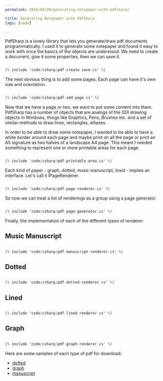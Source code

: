 ```yaml
---
permalink: 2018/09/20/generating-notepaper-with-pdfsharp/

title: Generating Notepaper with PdfSharp
tags: [code]

---
```


PdfSharp is a lovely library that lets you generate/draw pdf documents programmatically. I used it to generate some notepaper and found it
easy to work with once the basics of the objects are understood. We need to create a document, give it some properties, then we can save it.

```csharp

{% include 'code/csharp/pdf-create-save.cs' %}

```

The next obvious thing is to add some pages. Each page can have it's own size and orientation.

```csharp

{% include 'code/csharp/pdf-add-page.cs' %}

```

Now that we have a page or two, we want to put some content into them. PdfSharp has a number of objects that are analogs of the GDI drawing
objects in Windows, things like Graphics, Pens, Brushes etc. and a set of similar methods to draw lines, rectangles, ellipses.

In order to be able to draw some notepaper, I wanted to be able to have a white border around each page and maybe print on all the page or
print an A5 signature as two halves of a landscape A4 page. This meant I needed something to represent one or more printable areas for each page.

```csharp

{% include 'code/csharp/pdf-printable-area.cs' %}

```

Each kind of paper - graph, dotted, music manuscript, lined - implies an interface. Let's call it IPageRenderer.

```csharp

{% include 'code/csharp/pdf-page-renderer.cs' %}

```

So now we can treat a list of renderings as a group using a page generator.

```csharp

{% include 'code/csharp/pdf-page-generator.cs' %}

```

Finally, the implementation of each of the different types of renderer.

## Music Manuscript

```csharp

{% include 'code/csharp/pdf-manuscript-renderer.cs' %}

```

## Dotted

```csharp

{% include 'code/csharp/pdf-dotted-renderer.cs' %}

```

## Lined

```csharp

{% include 'code/csharp/pdf-lined-renderer.cs' %}

```

## Graph

```csharp

{% include 'code/csharp/pdf-graph-renderer.cs' %}

```

Here are some samples of each type of pdf for download:

* <a href="/downloads/Dotted-a4-portrait.pdf" alt="dotted">dotted</a>
* <a href="/downloads/Graph-a4-portrait.pdf" alt="graph">graph</a>
* <a href="/downloads/Manuscript-a4-portrait.pdf" alt="manuscript">manuscript</a>

